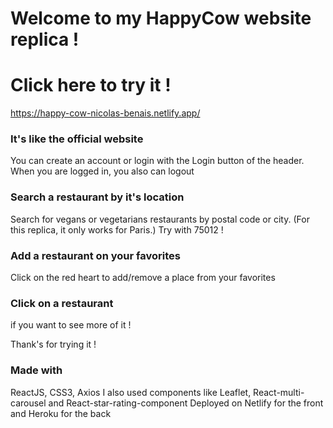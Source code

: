 # Welcome to my HappyCow website replica !

# Click here to try it !

https://happy-cow-nicolas-benais.netlify.app/

### It's like the official website

You can create an account or login with the Login button of the header.
When you are logged in, you also can logout

### Search a restaurant by it's location

Search for vegans or vegetarians restaurants by postal code or city.
(For this replica, it only works for Paris.)
Try with 75012 !

### Add a restaurant on your favorites

Click on the red heart to add/remove a place from your favorites

### Click on a restaurant

if you want to see more of it !

Thank's for trying it !

### Made with

ReactJS, CSS3, Axios
I also used components like Leaflet, React-multi-carousel and React-star-rating-component
Deployed on Netlify for the front and Heroku for the back
